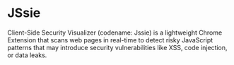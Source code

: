 # JSsie
Client-Side Security Visualizer (codename: Jssie) is a lightweight Chrome Extension that scans web pages in real-time to detect risky JavaScript patterns that may introduce security vulnerabilities like XSS, code injection, or data leaks.
